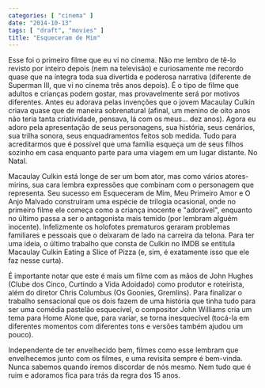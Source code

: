 ```yaml
---
categories: [ "cinema" ]
date: "2014-10-13"
tags: [ "draft", "movies" ]
title: "Esqueceram de Mim"
---
```

Esse foi o primeiro filme que eu vi no cinema. Não me lembro de
tê-lo revisto por inteiro depois (nem na televisão) e curiosamente me
recordo quase que na íntegra toda sua divertida e poderosa narrativa
(diferente de Superman III, que vi no cinema três anos depois). É o
tipo de filme que adultos e crianças podem gostar, mas provavelmente
será por motivos diferentes. Antes eu adorava pelas invenções
que o jovem Macaulay Culkin criava quase que de maneira sobrenatural
(afinal, um menino de oito anos não teria tanta criatividade, pensava,
lá com os meus... dez anos). Agora eu adoro pela apresentação de
seus personagens, sua história, seus cenários, sua trilha sonora,
seus enquadramentos feitos sob medida. Tudo para acreditarmos que é
possível que uma família esqueça um de seus filhos sozinho em casa
enquanto parte para uma viagem em um lugar distante. No Natal.

Macaulay Culkin está longe de ser um bom ator, mas como vários
atores-mirins, sua cara lembra expressões que combinam com o personagem
que representa. Seu sucesso em Esqueceram de Mim, Meu Primeiro Amor e
O Anjo Malvado construíram uma espécie de trilogia ocasional, onde
no primeiro filme ele começa como a criança inocente e "adorável",
enquanto no último passa a ser o antagonista mais temido (por lembram
alguém inocente). Infelizmente os holofotes prematuros geraram problemas
familiares e pessoais que o deixaram de lado na carreira da telona. Para
ter uma ideia, o último trabalho que consta de Culkin no IMDB se entitula
Macaulay Culkin Eating a Slice of Pizza (e, sim, é exatamente isso que
ele faz nesse curta).

É importante notar que este é mais um filme com as mãos de John Hughes
(Clube dos Cinco, Curtindo a Vida Adoidado) como produtor e roteirista,
além do diretor Chris Columbus (Os Goonies, Gremlins). Para finalizar
o trabalho sensacional que os dois fazem de uma história que tinha tudo
para ser uma comédia pastelão esquecível, o compositor John Williams
cria um tema para Home Alone que, para variar, se torna inesquecível
(tocá-la em diferentes momentos com diferentes tons e versões também
ajudou um pouco).

Independente de ter envelhecido bem, filmes como esse lembram
que envelhecemos junto com os filmes, e uma revisita sempre é
bem-vinda. Nunca sabemos quando iremos discordar de nós mesmo. Nem tudo
que é ruim e adoramos fica para trás da regra dos 15 anos.
